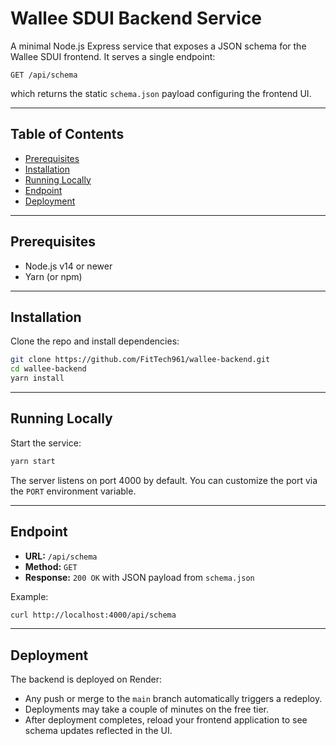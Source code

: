 # Wallee SDUI Backend Service

A minimal Node.js Express service that exposes a JSON schema for the Wallee SDUI frontend. It serves a single endpoint:

```
GET /api/schema
```

which returns the static `schema.json` payload configuring the frontend UI.

---

## Table of Contents

* [Prerequisites](#prerequisites)
* [Installation](#installation)
* [Running Locally](#running-locally)
* [Endpoint](#endpoint)
* [Deployment](#deployment)

---

## Prerequisites

* Node.js v14 or newer
* Yarn (or npm)

---

## Installation

Clone the repo and install dependencies:

```bash
git clone https://github.com/FitTech961/wallee-backend.git
cd wallee-backend
yarn install
```

---

## Running Locally

Start the service:

```bash
yarn start
```

The server listens on port 4000 by default. You can customize the port via the `PORT` environment variable.

---

## Endpoint

* **URL:** `/api/schema`
* **Method:** `GET`
* **Response:** `200 OK` with JSON payload from `schema.json`

Example:

```bash
curl http://localhost:4000/api/schema
```

---

## Deployment

The backend is deployed on Render:

* Any push or merge to the `main` branch automatically triggers a redeploy.
* Deployments may take a couple of minutes on the free tier.
* After deployment completes, reload your frontend application to see schema updates reflected in the UI.

